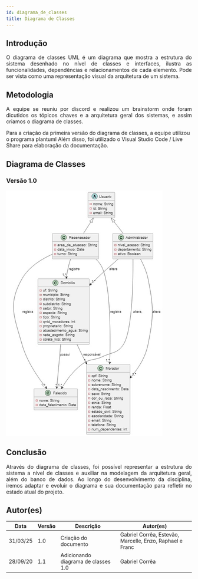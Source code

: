 ```yaml
---
id: diagrama_de_classes
title: Diagrama de Classes
---
```


## Introdução

<p align = "justify">
O diagrama de classes UML é um diagrama que mostra a estrutura do sistema desenhado no nível de classes e interfaces, ilustra as funcionalidades, dependências e relacionamentos de cada elemento. Pode ser vista como uma representação visual da arquitetura de um sistema. 
</p>

## Metodologia

<p align = "justify">
A equipe se reuniu por discord e realizou um brainstorm onde foram dicutidos os tópicos chaves e a arquitetura geral dos sistemas, e assim criamos o diagrama de classes.

Para a criação da primeira versão do diagrama de classes, a equipe utilizou o programa plantuml Além disso, foi utilizado o Visual Studio Code / Live Share para elaboração da documentação.
</p>

## Diagrama de Classes

### Versão 1.0

![Diagrama de Classes](../assets/Diagrama_de_Classes/diagrama_de_classes.jpeg)

## Conclusão

<p align = "justify">
Através do diagrama de classes, foi possível representar a estrutura do sistema a nível de classes e auxiliar na modelagem da arquitetura geral, além do banco de dados. Ao longo do desenvolvimento da disciplina, iremos adaptar e evoluir o diagrama e sua documentação para refletir no estado atual do projeto.
</p>

## Autor(es)

| Data | Versão | Descrição | Autor(es) |
| -- | -- | -- | -- |
| 31/03/25 | 1.0 | Criação do documento | Gabriel Corrêa, Estevão, Marcelle, Enzo, Raphael e Franc |
| 28/09/20 | 1.1 | Adicionando diagrama de classes 1.0 | Gabriel Corrêa |
